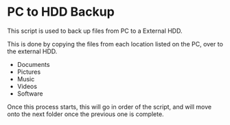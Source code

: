 # PC to HDD Backup

This script is used to back up files from PC to a External HDD.

This is done by copying the files from each location listed on the PC, over to the external HDD.

* Documents
* Pictures
* Music
* Videos
* Software

Once this process starts, this will go in order of the script, and will move onto the next folder once the previous one is complete.
